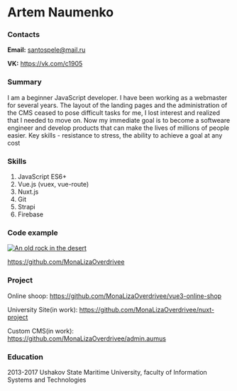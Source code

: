 # Artem Naumenko
### Contacts
**Email:** santospele@mail.ru

**VK:** https://vk.com/c1905

### Summary
I am a beginner JavaScript developer. I have been working as a webmaster for several years. The layout of the landing pages and the administration of the CMS ceased to pose difficult tasks for me, I lost interest and realized that I needed to move on. Now my immediate goal is to become a softweare engineer and develop products that can make the lives of millions of people easier. Key skills - resistance to stress, the ability to achieve a goal at any cost
### Skills
1. JavaScript ES6+
2. Vue.js (vuex, vue-route)
3. Nuxt.js
4. Git
5. Strapi
6. Firebase
### Code example
[![An old rock in the desert](https://www.codewars.com/users/MonaLizaOverdrivee/badges/large)](https://www.codewars.com/users/MonaLizaOverdrivee)

https://github.com/MonaLizaOverdrivee
### Project
Online shoop: https://github.com/MonaLizaOverdrivee/vue3-online-shop

University Site(in work): https://github.com/MonaLizaOverdrivee/nuxt-project

Custom CMS(in work): https://github.com/MonaLizaOverdrivee/admin.aumus
### Education
2013-2017 Ushakov State Maritime University, faculty of Information Systems and Technologies
